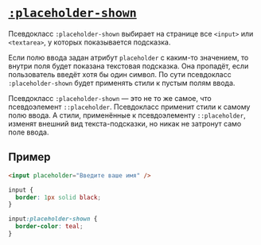 # [`:placeholder-shown`](../index.md)

Псевдокласс `:placeholder-shown` выбирает на странице все `<input>` или `<textarea>`, у которых показывается подсказка.

Если полю ввода задан атрибут `placeholder` с каким-то значением, то внутри поля будет показана текстовая подсказка. Она пропадёт, если пользователь введёт хотя бы один символ. По сути псевдокласс `:placeholder-shown` будет применять стили к пустым полям ввода.

Псевдокласс `:placeholder-shown` — это не то же самое, что псевдоэлемент `::placeholder`. Псевдокласс применит стили к самому полю ввода. А стили, применённые к псевдоэлементу `::placeholder`, изменят внешний вид текста-подсказки, но никак не затронут само поле ввода.

## Пример

```html
<input placeholder="Введите ваше имя" />
```

```css
input {
  border: 1px solid black;
}

input:placeholder-shown {
  border-color: teal;
}
```
